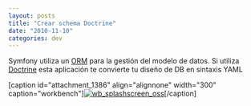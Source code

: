```yaml
---
layout: posts
title: "Crear schema Doctrine"
date: "2010-11-10"
categories: dev
---
```


Symfony utiliza un [ORM](https://es.wikipedia.org/wiki/Mapeo_objeto-relacional) para la gestión del modelo de datos. Si utiliza [Doctrine](https://en.wikipedia.org/wiki/Doctrine_%28PHP%29) esta aplicación te convierte tu diseño de DB en sintaxis YAML

\[caption id="attachment\_1386" align="alignnone" width="300" caption="workbench"\][![](images/wb_splashscreen_oss-300x172.png "wb_splashscreen_oss")](https://luispuente.net/wp-content/uploads/2010/11/wb_splashscreen_oss.png)\[/caption\]
